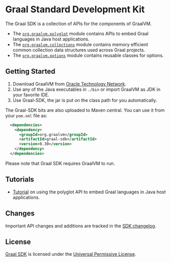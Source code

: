 # Graal Standard Development Kit

The Graal SDK is a collection of APIs for the components of GraalVM.

* The [`org.graalvm.polyglot`](http://www.graalvm.org/sdk/javadoc/org/graalvm/polyglot/package-summary.html) module contains APIs to embed Graal languages in Java host applications.
* The [`org.graalvm.collections`](http://www.graalvm.org/sdk/javadoc/org/graalvm/collections/package-summary.html) module contains memory efficient common collection data structures used across Graal projects.
* The [`org.graalvm.options`](http://www.graalvm.org/sdk/javadoc/org/graalvm/options/package-summary.html) module contains reusable classes for options.

## Getting Started

1. Download GraalVM from [Oracle Technology Network](http://www.oracle.com/technetwork/oracle-labs/program-languages/overview/).
2. Use any of the Java executables in `./bin` or import GraalVM as JDK in your favorite IDE.
3. Use Graal-SDK, the jar is put on the class path for you automatically. 

The Graal-SDK bits are also uploaded to Maven central.
You can use it from your `pom.xml` file as:

```xml
  <dependencies>
    <dependency>
      <groupId>org.graalvm</groupId>
      <artifactId>graal-sdk</artifactId>
      <version>0.30</version>
    </dependency>
  </dependencies>
```

Please note that Graal SDK requires GraalVM to run.

## Tutorials

* [Tutorial](./docs/PolyglotEmbedding.md) on using the polyglot API to embed Graal languages in Java host applications.

## Changes

Important API changes and additions are tracked in the [SDK changelog](./CHANGELOG.md).  


## License

[Graal SDK](../sdk) is licensed under the [Universal Permissive License](./LICENSE.md).